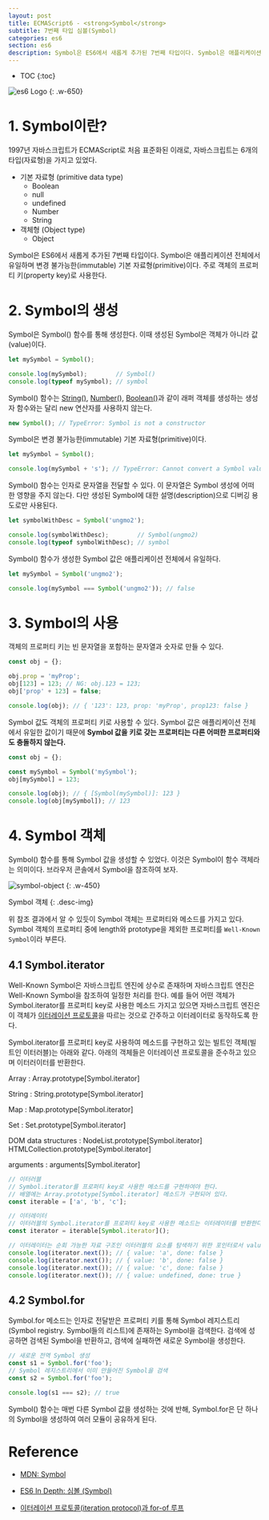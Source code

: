 ```yaml
---
layout: post
title: ECMAScript6 - <strong>Symbol</strong>
subtitle: 7번째 타입 심볼(Symbol)
categories: es6
section: es6
description: Symbol은 ES6에서 새롭게 추가된 7번째 타입이다. Symbol은 애플리케이션 전체에서 유일하며 변경 불가능한(immutable) 기본 자료형(primitive)이다. 주로 객체의 프로퍼티 키(property key)로 사용한다.
---
```


* TOC
{:toc}

![es6 Logo](./img/es6.png)
{: .w-650}

# 1. Symbol이란?

1997년 자바스크립트가 ECMAScript로 처음 표준화된 이래로, 자바스크립트는 6개의 타입(자료형)을 가지고 있었다.

* 기본 자료형 (primitive data type)
  * Boolean
  * null
  * undefined
  * Number
  * String
* 객체형 (Object type)
  * Object

Symbol은 ES6에서 새롭게 추가된 7번째 타입이다. Symbol은 애플리케이션 전체에서 유일하며 변경 불가능한(immutable) 기본 자료형(primitive)이다. 주로 객체의 프로퍼티 키(property key)로 사용한다.

# 2. Symbol의 생성

Symbol은 Symbol() 함수를 통해 생성한다. 이때 생성된 Symbol은 객체가 아니라 값(value)이다.

```javascript
let mySymbol = Symbol();

console.log(mySymbol);        // Symbol()
console.log(typeof mySymbol); // symbol
```

Symbol() 함수는 [String()](./js-string#1-string-constructor), [Number()](./js-number#1-number-constructor), [Boolean()](./js-standard-built-in-objects#23-boolean)과 같이 래퍼 객체를 생성하는 생성자 함수와는 달리 new 연산자를 사용하지 않는다.

```javascript
new Symbol(); // TypeError: Symbol is not a constructor
```

Symbol은 변경 불가능한(immutable) 기본 자료형(primitive)이다.

```javascript
let mySymbol = Symbol();

console.log(mySymbol + 's'); // TypeError: Cannot convert a Symbol value to a string
```

Symbol() 함수는 인자로 문자열을 전달할 수 있다. 이 문자열은 Symbol 생성에 어떠한 영향을 주지 않는다. 다만 생성된 Symbol에 대한 설명(description)으로 디버깅 용도로만 사용된다. 

```javascript
let symbolWithDesc = Symbol('ungmo2');

console.log(symbolWithDesc);        // Symbol(ungmo2)
console.log(typeof symbolWithDesc); // symbol
```

Symbol() 함수가 생성한 Symbol 값은 애플리케이션 전체에서 유일하다.

```javascript
let mySymbol = Symbol('ungmo2');

console.log(mySymbol === Symbol('ungmo2')); // false
```

# 3. Symbol의 사용

객체의 프로퍼티 키는 빈 문자열을 포함하는 문자열과 숫자로 만들 수 있다.

```javascript
const obj = {};

obj.prop = 'myProp';
obj[123] = 123; // NG: obj.123 = 123;
obj['prop' + 123] = false;

console.log(obj); // { '123': 123, prop: 'myProp', prop123: false }
```

Symbol 값도 객체의 프로퍼티 키로 사용할 수 있다. Symbol 값은 애플리케이션 전체에서 유일한 값이기 때문에 <strong>Symbol 값을 키로 갖는 프로퍼티는 다른 어떠한 프로퍼티와도 충돌하지 않는다.</strong>

```javascript
const obj = {};

const mySymbol = Symbol('mySymbol');
obj[mySymbol] = 123;

console.log(obj); // { [Symbol(mySymbol)]: 123 }
console.log(obj[mySymbol]); // 123
```

# 4. Symbol 객체

Symbol() 함수를 통해 Symbol 값을 생성할 수 있었다. 이것은 Symbol이 함수 객체라는 의미이다. 브라우저 콘솔에서 Symbol을 참조하여 보자.

![symbol-object](./img/symbol-object.png)
{: .w-450}

Symbol 객체
{: .desc-img}

위 참조 결과에서 알 수 있듯이 Symbol 객체는 프로퍼티와 메소드를 가지고 있다. Symbol 객체의 프로퍼티 중에 length와 prototype을 제외한 프로퍼티를 `Well-Known Symbol`이라 부른다.

## 4.1 Symbol.iterator

Well-Known Symbol은 자바스크립트 엔진에 상수로 존재하며 자바스크립트 엔진은 Well-Known Symbol을 참조하여 일정한 처리를 한다. 예를 들어 어떤 객체가 Symbol.iterator를 프로퍼티 key로 사용한 메소드 가지고 있으면 자바스크립트 엔진은 이 객체가 [이터레이션 프로토콜](./es6-iteration-for-of)을 따르는 것으로 간주하고 이터레이터로 동작하도록 한다.

Symbol.iterator를 프로퍼티 key로 사용하여 메소드를 구현하고 있는 빌트인 객체(빌트인 이터러블)는 아래와 같다. 아래의 객체들은 이터레이션 프로토콜을 준수하고 있으며 이터러이터를 반환한다.

Array
: Array.prototype[Symbol.iterator]

String
: String.prototype[Symbol.iterator]

Map
: Map.prototype[Symbol.iterator]

Set
: Set.prototype[Symbol.iterator]

DOM data structures
: NodeList.prototype[Symbol.iterator]
HTMLCollection.prototype[Symbol.iterator]

arguments
: arguments[Symbol.iterator]

```javascript
// 이터러블
// Symbol.iterator를 프로퍼티 key로 사용한 메소드를 구현하여야 한다.
// 배열에는 Array.prototype[Symbol.iterator] 메소드가 구현되어 있다.
const iterable = ['a', 'b', 'c'];

// 이터레이터
// 이터러블의 Symbol.iterator를 프로퍼티 key로 사용한 메소드는 이터레이터를 반환한다.
const iterator = iterable[Symbol.iterator]();

// 이터레이터는 순회 가능한 자료 구조인 이터러블의 요소를 탐색하기 위한 포인터로서 value, done 프로퍼티를 갖는 객체를 반환하는 next() 함수를 메소드로 갖는 객체이다. 이터레이터의 next() 메소드를 통해 이터러블 객체를 순회할 수 있다.
console.log(iterator.next()); // { value: 'a', done: false }
console.log(iterator.next()); // { value: 'b', done: false }
console.log(iterator.next()); // { value: 'c', done: false }
console.log(iterator.next()); // { value: undefined, done: true }
```

## 4.2 Symbol.for

Symbol.for 메소드는 인자로 전달받은 프로퍼티 키를 통해 Symbol 레지스트리(Symbol registry. Symbol들의 리스트)에 존재하는 Symbol을 검색한다. 검색에 성공하면 검색된 Symbol을 반환하고, 검색에 실패하면 새로운 Symbol을 생성한다.

```javascript
// 새로운 전역 Symbol 생성
const s1 = Symbol.for('foo');
// Symbol 레지스트리에서 이미 만들어진 Symbol을 검색
const s2 = Symbol.for('foo');

console.log(s1 === s2); // true
```

Symbol() 함수는 매번 다른 Symbol 값을 생성하는 것에 반해, Symbol.for은 단 하나의 Symbol을 생성하여 여러 모듈이 공유하게 된다.

# Reference

* [MDN: Symbol](https://developer.mozilla.org/ko/docs/Web/JavaScript/Reference/Global_Objects/Symbol)

* [ES6 In Depth: 심볼 (Symbol)](http://hacks.mozilla.or.kr/2015/09/es6-in-depth-symbols/)

* [이터레이션 프로토콜(iteration protocol)과 for-of 루프](http://poiemaweb.com/es6-iteration-for-of)
